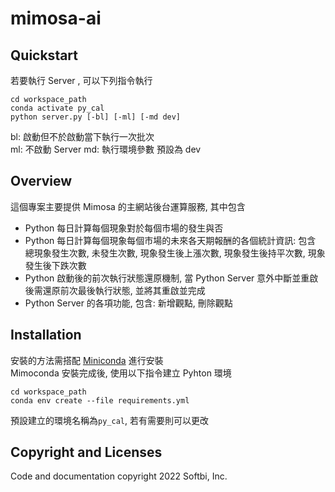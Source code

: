 # mimosa-ai

## Quickstart
若要執行 Server , 可以下列指令執行
```
cd workspace_path
conda activate py_cal
python server.py [-bl] [-ml] [-md dev]
```
bl: 啟動但不於啟動當下執行一次批次  
ml: 不啟動 Server
md: 執行環境參數 預設為 dev

## Overview
這個專案主要提供 Mimosa 的主網站後台運算服務, 其中包含
 - Python 每日計算每個現象對於每個市場的發生與否
 - Python 每日計算每個現象每個市場的未來各天期報酬的各個統計資訊: 包含 總現象發生次數, 未發生次數, 現象發生後上漲次數, 現象發生後持平次數, 現象發生後下跌次數
 - Python 啟動後的前次執行狀態還原機制, 當 Python Server 意外中斷並重啟後需還原前次最後執行狀態, 並將其重啟並完成
 - Python Server 的各項功能, 包含: 新增觀點, 刪除觀點

## Installation
安裝的方法需搭配 [Miniconda](https://docs.conda.io/en/latest/miniconda.html) 進行安裝  
Mimoconda 安裝完成後, 使用以下指令建立 Pyhton 環境  
```
cd workspace_path
conda env create --file requirements.yml
```
預設建立的環境名稱為`py_cal`, 若有需要則可以更改  

## Copyright and Licenses
Code and documentation copyright 2022 Softbi, Inc.

